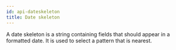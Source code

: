 ```yaml
---
id: api-dateskeleton
title: Date skeleton
---
```


A date skeleton is a string containing fields that should appear in a formatted date. It is used to select a pattern that is nearest.



